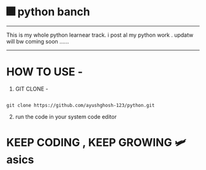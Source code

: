 # 🎆 python banch 
----

This is my whole python learnear track. i post al my python work . updatw will bw coming soon ......

----
# HOW TO USE -

1. GIT CLONE -
```github

git clone https://github.com/ayushghosh-123/python.git

```

2. run the code in your system code editor

# KEEP CODING , KEEP GROWING  🛩️asics
